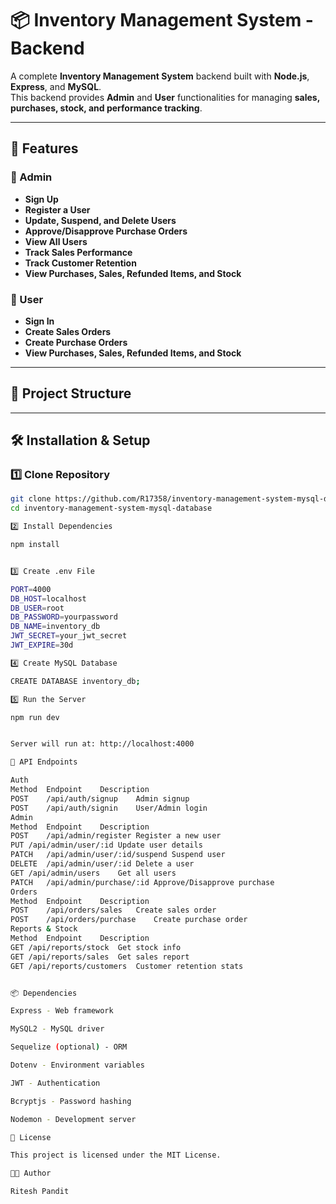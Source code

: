 # 📦 Inventory Management System - Backend

A complete **Inventory Management System** backend built with **Node.js**, **Express**, and **MySQL**.  
This backend provides **Admin** and **User** functionalities for managing **sales, purchases, stock, and performance tracking**.

---

## 🚀 Features

### 👑 Admin
- **Sign Up**
- **Register a User**
- **Update, Suspend, and Delete Users**
- **Approve/Disapprove Purchase Orders**
- **View All Users**
- **Track Sales Performance**
- **Track Customer Retention**
- **View Purchases, Sales, Refunded Items, and Stock**

### 👤 User
- **Sign In**
- **Create Sales Orders**
- **Create Purchase Orders**
- **View Purchases, Sales, Refunded Items, and Stock**

---

## 📂 Project Structure



---

## 🛠 Installation & Setup

### 1️⃣ Clone Repository
```bash
git clone https://github.com/R17358/inventory-management-system-mysql-database.git
cd inventory-management-system-mysql-database

2️⃣ Install Dependencies

npm install


3️⃣ Create .env File

PORT=4000
DB_HOST=localhost
DB_USER=root
DB_PASSWORD=yourpassword
DB_NAME=inventory_db
JWT_SECRET=your_jwt_secret
JWT_EXPIRE=30d

4️⃣ Create MySQL Database

CREATE DATABASE inventory_db;

5️⃣ Run the Server

npm run dev


Server will run at: http://localhost:4000

📌 API Endpoints

Auth
Method	Endpoint	Description
POST	/api/auth/signup	Admin signup
POST	/api/auth/signin	User/Admin login
Admin
Method	Endpoint	Description
POST	/api/admin/register	Register a new user
PUT	/api/admin/user/:id	Update user details
PATCH	/api/admin/user/:id/suspend	Suspend user
DELETE	/api/admin/user/:id	Delete a user
GET	/api/admin/users	Get all users
PATCH	/api/admin/purchase/:id	Approve/Disapprove purchase
Orders
Method	Endpoint	Description
POST	/api/orders/sales	Create sales order
POST	/api/orders/purchase	Create purchase order
Reports & Stock
Method	Endpoint	Description
GET	/api/reports/stock	Get stock info
GET	/api/reports/sales	Get sales report
GET	/api/reports/customers	Customer retention stats


📦 Dependencies

Express - Web framework

MySQL2 - MySQL driver

Sequelize (optional) - ORM

Dotenv - Environment variables

JWT - Authentication

Bcryptjs - Password hashing

Nodemon - Development server

📜 License

This project is licensed under the MIT License.

👨‍💻 Author

Ritesh Pandit

